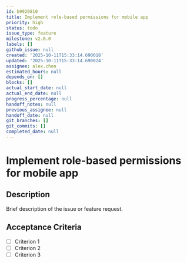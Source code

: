 ```yaml
---
id: b9920810
title: Implement role-based permissions for mobile app
priority: high
status: todo
issue_type: feature
milestone: v2.0.0
labels: []
github_issue: null
created: '2025-10-11T15:33:14.690018'
updated: '2025-10-11T15:33:14.690024'
assignee: alex.chen
estimated_hours: null
depends_on: []
blocks: []
actual_start_date: null
actual_end_date: null
progress_percentage: null
handoff_notes: null
previous_assignee: null
handoff_date: null
git_branches: []
git_commits: []
completed_date: null
---
```


# Implement role-based permissions for mobile app

## Description

Brief description of the issue or feature request.

## Acceptance Criteria

- [ ] Criterion 1
- [ ] Criterion 2
- [ ] Criterion 3